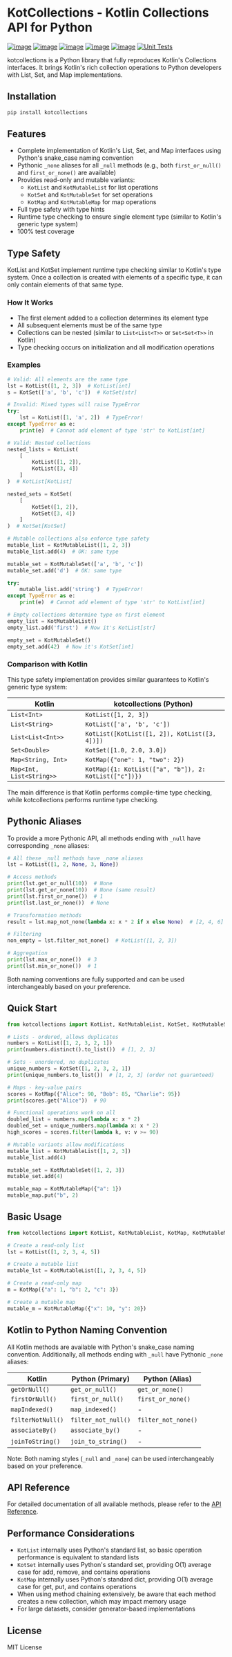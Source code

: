# KotCollections - Kotlin Collections API for Python

[![image](https://img.shields.io/pypi/v/kotcollections.svg)](https://pypi.org/project/kotcollections/)
[![image](https://img.shields.io/pypi/l/kotcollections.svg)](https://pypi.org/project/kotcollections/)
[![image](https://img.shields.io/pypi/pyversions/kotcollections.svg)](https://pypi.org/project/kotcollections/)
[![image](https://img.shields.io/github/contributors/lalcs/kotcollections.svg)](https://github.com/lalcs/kotcollections/graphs/contributors)
[![image](https://img.shields.io/pypi/dm/kotcollections)](https://pypistats.org/packages/kotcollections)
[![Unit Tests](https://github.com/Lalcs/kotcollections/actions/workflows/unittest.yml/badge.svg)](https://github.com/Lalcs/kotcollections/actions/workflows/unittest.yml)

kotcollections is a Python library that fully reproduces Kotlin's Collections interfaces. It brings Kotlin's rich
collection operations to Python developers with List, Set, and Map implementations.

## Installation

```bash
pip install kotcollections
```

## Features

- Complete implementation of Kotlin's List, Set, and Map interfaces using Python's snake_case naming convention
- Pythonic `_none` aliases for all `_null` methods (e.g., both `first_or_null()` and `first_or_none()` are available)
- Provides read-only and mutable variants:
    - `KotList` and `KotMutableList` for list operations
    - `KotSet` and `KotMutableSet` for set operations
    - `KotMap` and `KotMutableMap` for map operations
- Full type safety with type hints
- Runtime type checking to ensure single element type (similar to Kotlin's generic type system)
- 100% test coverage

## Type Safety

KotList and KotSet implement runtime type checking similar to Kotlin's type system. Once a collection is created with
elements of a specific type, it can only contain elements of that same type.

### How It Works

- The first element added to a collection determines its element type
- All subsequent elements must be of the same type
- Collections can be nested (similar to `List<List<T>>` or `Set<Set<T>>` in Kotlin)
- Type checking occurs on initialization and all modification operations

### Examples

```python
# Valid: All elements are the same type
lst = KotList([1, 2, 3])  # KotList[int]
s = KotSet(['a', 'b', 'c'])  # KotSet[str]

# Invalid: Mixed types will raise TypeError
try:
    lst = KotList([1, 'a', 2])  # TypeError!
except TypeError as e:
    print(e)  # Cannot add element of type 'str' to KotList[int]

# Valid: Nested collections
nested_lists = KotList(
    [
        KotList([1, 2]),
        KotList([3, 4])
    ]
)  # KotList[KotList]

nested_sets = KotSet(
    [
        KotSet([1, 2]),
        KotSet([3, 4])
    ]
)  # KotSet[KotSet]

# Mutable collections also enforce type safety
mutable_list = KotMutableList([1, 2, 3])
mutable_list.add(4)  # OK: same type

mutable_set = KotMutableSet(['a', 'b', 'c'])
mutable_set.add('d')  # OK: same type

try:
    mutable_list.add('string')  # TypeError!
except TypeError as e:
    print(e)  # Cannot add element of type 'str' to KotList[int]

# Empty collections determine type on first element
empty_list = KotMutableList()
empty_list.add('first')  # Now it's KotList[str]

empty_set = KotMutableSet()
empty_set.add(42)  # Now it's KotSet[int]
```

### Comparison with Kotlin

This type safety implementation provides similar guarantees to Kotlin's generic type system:

| Kotlin                   | kotcollections (Python)                               |
|--------------------------|-------------------------------------------------------|
| `List<Int>`              | `KotList([1, 2, 3])`                                  |
| `List<String>`           | `KotList(['a', 'b', 'c'])`                            |
| `List<List<Int>>`        | `KotList([KotList([1, 2]), KotList([3, 4])])`         |
| `Set<Double>`            | `KotSet([1.0, 2.0, 3.0])`                             |
| `Map<String, Int>`       | `KotMap({"one": 1, "two": 2})`                        |
| `Map<Int, List<String>>` | `KotMap({1: KotList(["a", "b"]), 2: KotList(["c"])})` |

The main difference is that Kotlin performs compile-time type checking, while kotcollections performs runtime type
checking.

## Pythonic Aliases

To provide a more Pythonic API, all methods ending with `_null` have corresponding `_none` aliases:

```python
# All these _null methods have _none aliases
lst = KotList([1, 2, None, 3, None])

# Access methods
print(lst.get_or_null(10))  # None
print(lst.get_or_none(10))  # None (same result)
print(lst.first_or_none())  # 1
print(lst.last_or_none())  # None

# Transformation methods  
result = lst.map_not_none(lambda x: x * 2 if x else None)  # [2, 4, 6]

# Filtering
non_empty = lst.filter_not_none()  # KotList([1, 2, 3])

# Aggregation
print(lst.max_or_none())  # 3
print(lst.min_or_none())  # 1
```

Both naming conventions are fully supported and can be used interchangeably based on your preference.

## Quick Start

```python
from kotcollections import KotList, KotMutableList, KotSet, KotMutableSet, KotMap, KotMutableMap

# Lists - ordered, allows duplicates
numbers = KotList([1, 2, 3, 2, 1])
print(numbers.distinct().to_list())  # [1, 2, 3]

# Sets - unordered, no duplicates
unique_numbers = KotSet([1, 2, 3, 2, 1])
print(unique_numbers.to_list())  # [1, 2, 3] (order not guaranteed)

# Maps - key-value pairs
scores = KotMap({"Alice": 90, "Bob": 85, "Charlie": 95})
print(scores.get("Alice"))  # 90

# Functional operations work on all
doubled_list = numbers.map(lambda x: x * 2)
doubled_set = unique_numbers.map(lambda x: x * 2)
high_scores = scores.filter(lambda k, v: v >= 90)

# Mutable variants allow modifications
mutable_list = KotMutableList([1, 2, 3])
mutable_list.add(4)

mutable_set = KotMutableSet([1, 2, 3])
mutable_set.add(4)

mutable_map = KotMutableMap({"a": 1})
mutable_map.put("b", 2)
```

## Basic Usage

```python
from kotcollections import KotList, KotMutableList, KotMap, KotMutableMap

# Create a read-only list
lst = KotList([1, 2, 3, 4, 5])

# Create a mutable list
mutable_lst = KotMutableList([1, 2, 3, 4, 5])

# Create a read-only map
m = KotMap({"a": 1, "b": 2, "c": 3})

# Create a mutable map
mutable_m = KotMutableMap({"x": 10, "y": 20})
```

## Kotlin to Python Naming Convention

All Kotlin methods are available with Python's snake_case naming convention. Additionally, all methods ending with
`_null` have Pythonic `_none` aliases:

| Kotlin            | Python (Primary)    | Python (Alias)      |
|-------------------|---------------------|---------------------|
| `getOrNull()`     | `get_or_null()`     | `get_or_none()`     |
| `firstOrNull()`   | `first_or_null()`   | `first_or_none()`   |
| `mapIndexed()`    | `map_indexed()`     | -                   |
| `filterNotNull()` | `filter_not_null()` | `filter_not_none()` |
| `associateBy()`   | `associate_by()`    | -                   |
| `joinToString()`  | `join_to_string()`  | -                   |

Note: Both naming styles (`_null` and `_none`) can be used interchangeably based on your preference.

## API Reference

For detailed documentation of all available methods, please refer to the [API Reference](docs/API_REFERENCE.md).

## Performance Considerations

- `KotList` internally uses Python's standard list, so basic operation performance is equivalent to standard lists
- `KotSet` internally uses Python's standard set, providing O(1) average case for add, remove, and contains operations
- `KotMap` internally uses Python's standard dict, providing O(1) average case for get, put, and contains operations
- When using method chaining extensively, be aware that each method creates a new collection, which may impact memory
  usage
- For large datasets, consider generator-based implementations

## License

MIT License